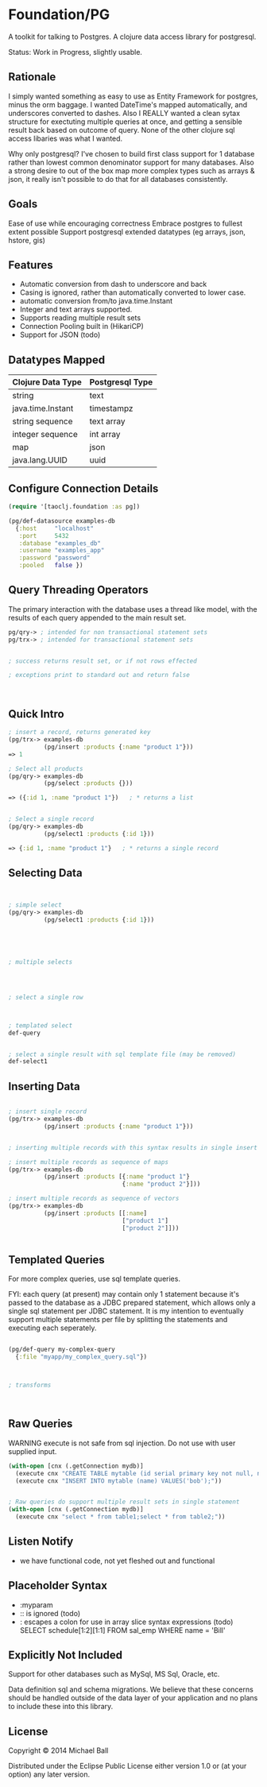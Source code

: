 # Foundation/PG

A toolkit for talking to Postgres. A clojure data access library for postgresql.

Status: Work in Progress, slightly usable.


## Rationale

I simply wanted something as easy to use as Entity Framework for postgres, minus the
orm baggage. I wanted DateTime's mapped automatically, and underscores converted to dashes. Also I REALLY wanted a clean sytax structure for exectuting multiple queries at once, and getting a sensible result back based on outcome of query. None of the other clojure sql access libaries was what I wanted.

Why only postgresql? I've chosen to build first class support for 1 database rather than lowest common denominator support for many databases. Also a strong desire to out of the box map more complex types such as arrays & json, it really isn't possible to do that for all databases consistently.




## Goals
  Ease of use while encouraging correctness
  Embrace postgres to fullest extent possible
  Support postgresql extended datatypes (eg arrays, json, hstore, gis)


## Features
 - Automatic conversion from dash to underscore and back
 - Casing is ignored, rather than automatically converted to lower case.
 - automatic conversion from/to java.time.Instant
 - Integer and text arrays supported.
 - Supports reading multiple result sets
 - Connection Pooling built in (HikariCP)
 - Support for JSON (todo)



## Datatypes Mapped

Clojure Data Type  | Postgresql Type
------------------ | ---------------
string             | text
java.time.Instant  | timestampz
string sequence    | text array
integer sequence   | int array
map                | json
java.lang.UUID     | uuid



## Configure Connection Details
```clojure
(require '[taoclj.foundation :as pg])

(pg/def-datasource examples-db
  {:host     "localhost"
   :port     5432
   :database "examples_db"
   :username "examples_app"
   :password "password"
   :pooled   false })


```



## Query Threading Operators

The primary interaction with the database uses a thread like model,
with the results of each query appended to the main result set.

```clojure
pg/qry-> ; intended for non transactional statement sets
pg/trx-> ; intended for transactional statement sets


; success returns result set, or if not rows effected

; exceptions print to standard out and return false




```



## Quick Intro
```clojure
; insert a record, returns generated key
(pg/trx-> examples-db
          (pg/insert :products {:name "product 1"}))
=> 1

; Select all products
(pg/qry-> examples-db
          (pg/select :products {}))

=> ({:id 1, :name "product 1"})   ; * returns a list


; Select a single record
(pg/qry-> examples-db
          (pg/select1 :products {:id 1}))

=> {:id 1, :name "product 1"}   ; * returns a single record

```





## Selecting Data
```clojure


; simple select
(pg/qry-> examples-db
          (pg/select1 :products {:id 1}))





; multiple selects




; select a single row



; templated select
def-query


; select a single result with sql template file (may be removed)
def-select1

```




## Inserting Data
```clojure

; insert single record
(pg/trx-> examples-db
          (pg/insert :products {:name "product 1"}))


; inserting multiple records with this syntax results in single insert statement!

; insert multiple records as sequence of maps
(pg/trx-> examples-db
          (pg/insert :products [{:name "product 1"}
                                {:name "product 2"}]))

; insert multiple records as sequence of vectors
(pg/trx-> examples-db
          (pg/insert :products [[:name]
                                ["product 1"]
                                ["product 2"]]))



```



## Templated Queries

For more complex queries, use sql template queries.

FYI: each query (at present) may contain only 1 statement because it's passed to the database as a JDBC prepared
statement, which allows only a single sql statement per JDBC statement. It is my intention to eventually support
multiple statements per file by splitting the statements and executing each seperately.

```clojure

(pg/def-query my-complex-query
  {:file "myapp/my_complex_query.sql"})



; transforms




```



## Raw Queries

WARNING execute is not safe from sql injection. Do not use with user supplied input.

```clojure
(with-open [cnx (.getConnection mydb)]
  (execute cnx "CREATE TABLE mytable (id serial primary key not null, name text);")
  (execute cnx "INSERT INTO mytable (name) VALUES('bob');"))


; Raw queries do support multiple result sets in single statement
(with-open [cnx (.getConnection mydb)]
  (execute cnx "select * from table1;select * from table2;"))

```




## Listen Notify
- we have functional code, not yet fleshed out and functional



## Placeholder Syntax
- :myparam
- :: is ignored (todo)
- \: escapes a colon for use in array slice syntax expressions (todo)
SELECT schedule[1\:2][1\:1] FROM sal_emp WHERE name = 'Bill'




## Explicitly Not Included

Support for other databases such as MySql, MS Sql, Oracle, etc.

Data definition sql and schema migrations. We believe that these concerns should
be handled outside of the data layer of your application and no plans to include
these into this library.





## License

Copyright © 2014 Michael Ball

Distributed under the Eclipse Public License either version 1.0 or (at
your option) any later version.
